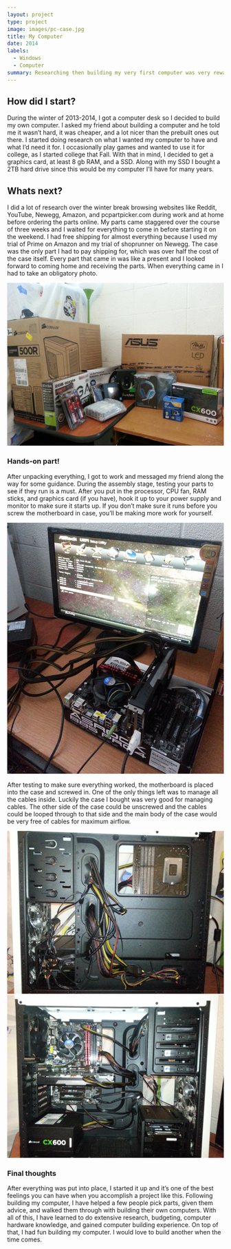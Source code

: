 ```yaml
---
layout: project
type: project
image: images/pc-case.jpg
title: My Computer
date: 2014
labels:
  - Windows
  - Computer
summary: Researching then building my very first computer was very rewarding.
---
```


## How did I start?

During the winter of 2013-2014, I got a computer desk so I decided to build my own computer. I asked my friend about building a computer and he told me it wasn’t hard, it was cheaper, and a lot nicer than the prebuilt ones out there. I started doing research on what I wanted my computer to have and what I’d need it for. I occasionally play games and wanted to use it for college, as I started college that Fall. With that in mind, I decided to get a graphics card, at least 8 gb RAM, and a SSD. Along with my SSD I bought a 2TB hard drive since this would be my computer I’ll have for many years. 

## Whats next?

I did a lot of research over the winter break browsing websites like Reddit, YouTube, Newegg, Amazon, and pcpartpicker.com during work and at home before ordering the parts online. My parts came staggered over the course of three weeks and I waited for everything to come in before starting it on the weekend. I had free shipping for almost everything because I used my trial of Prime on Amazon and my trial of shoprunner on Newegg. The case was the only part I had to pay shipping for, which was over half the cost of the case itself. Every part that came in was like a present and I looked forward to coming home and receiving the parts. When everything came in I had to take an obligatory photo.

  <img class="ui large rounded image" src="../images/pcparts.jpg">

### Hands-on part!

After unpacking everything, I got to work and messaged my friend along the way for some guidance. During the assembly stage, testing your parts to see if they run is a must. After you put in the processor, CPU fan, RAM sticks, and graphics card (if you have), hook it up to your power supply and monitor to make sure it starts up. If you don’t make sure it runs before you screw the motherboard in case, you’ll be making more work for yourself.

  <img class="ui large rounded image" src="../images/component-testing.jpg">

After testing to make sure everything worked, the motherboard is placed into the case and screwed in. One of the only things left was to manage all the cables inside. Luckily the case I bought was very good for managing cables. The other side of the case could be unscrewed and the cables could be looped through to that side and the main body of the case would be very free of cables for maximum airflow.

  <img class="ui medium left floated rounded image" src="../images/cable-management.jpg">
  
  <img class="ui medium right rounded image" src="../images/cable-management1.jpg">

### Final thoughts

After everything was put into place, I started it up and it’s one of the best feelings you can have when you accomplish a project like this. Following building my computer, I have helped a few people pick parts, given them advice, and walked them through with building their own computers. With all of this, I have learned to do extensive research, budgeting, computer hardware knowledge, and gained computer building experience. On top of that, I had fun building my computer. I would love to build another when the time comes. 



  
  

